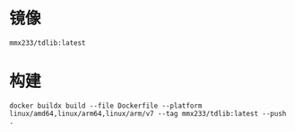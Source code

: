# 镜像

``mmx233/tdlib:latest``

# 构建

```shell
docker buildx build --file Dockerfile --platform linux/amd64,linux/arm64,linux/arm/v7 --tag mmx233/tdlib:latest --push .
```
